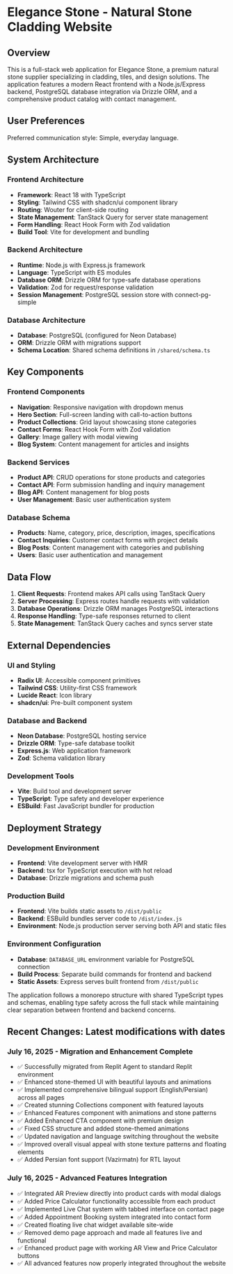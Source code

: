 # Elegance Stone - Natural Stone Cladding Website

## Overview

This is a full-stack web application for Elegance Stone, a premium natural stone supplier specializing in cladding, tiles, and design solutions. The application features a modern React frontend with a Node.js/Express backend, PostgreSQL database integration via Drizzle ORM, and a comprehensive product catalog with contact management.

## User Preferences

Preferred communication style: Simple, everyday language.

## System Architecture

### Frontend Architecture
- **Framework**: React 18 with TypeScript
- **Styling**: Tailwind CSS with shadcn/ui component library
- **Routing**: Wouter for client-side routing
- **State Management**: TanStack Query for server state management
- **Form Handling**: React Hook Form with Zod validation
- **Build Tool**: Vite for development and bundling

### Backend Architecture
- **Runtime**: Node.js with Express.js framework
- **Language**: TypeScript with ES modules
- **Database ORM**: Drizzle ORM for type-safe database operations
- **Validation**: Zod for request/response validation
- **Session Management**: PostgreSQL session store with connect-pg-simple

### Database Architecture
- **Database**: PostgreSQL (configured for Neon Database)
- **ORM**: Drizzle ORM with migrations support
- **Schema Location**: Shared schema definitions in `/shared/schema.ts`

## Key Components

### Frontend Components
- **Navigation**: Responsive navigation with dropdown menus
- **Hero Section**: Full-screen landing with call-to-action buttons
- **Product Collections**: Grid layout showcasing stone categories
- **Contact Forms**: React Hook Form with Zod validation
- **Gallery**: Image gallery with modal viewing
- **Blog System**: Content management for articles and insights

### Backend Services
- **Product API**: CRUD operations for stone products and categories
- **Contact API**: Form submission handling and inquiry management
- **Blog API**: Content management for blog posts
- **User Management**: Basic user authentication system

### Database Schema
- **Products**: Name, category, price, description, images, specifications
- **Contact Inquiries**: Customer contact forms with project details
- **Blog Posts**: Content management with categories and publishing
- **Users**: Basic user authentication and management

## Data Flow

1. **Client Requests**: Frontend makes API calls using TanStack Query
2. **Server Processing**: Express routes handle requests with validation
3. **Database Operations**: Drizzle ORM manages PostgreSQL interactions
4. **Response Handling**: Type-safe responses returned to client
5. **State Management**: TanStack Query caches and syncs server state

## External Dependencies

### UI and Styling
- **Radix UI**: Accessible component primitives
- **Tailwind CSS**: Utility-first CSS framework
- **Lucide React**: Icon library
- **shadcn/ui**: Pre-built component system

### Database and Backend
- **Neon Database**: PostgreSQL hosting service
- **Drizzle ORM**: Type-safe database toolkit
- **Express.js**: Web application framework
- **Zod**: Schema validation library

### Development Tools
- **Vite**: Build tool and development server
- **TypeScript**: Type safety and developer experience
- **ESBuild**: Fast JavaScript bundler for production

## Deployment Strategy

### Development Environment
- **Frontend**: Vite development server with HMR
- **Backend**: tsx for TypeScript execution with hot reload
- **Database**: Drizzle migrations and schema push

### Production Build
- **Frontend**: Vite builds static assets to `/dist/public`
- **Backend**: ESBuild bundles server code to `/dist/index.js`
- **Environment**: Node.js production server serving both API and static files

### Environment Configuration
- **Database**: `DATABASE_URL` environment variable for PostgreSQL connection
- **Build Process**: Separate build commands for frontend and backend
- **Static Assets**: Express serves built frontend from `/dist/public`

The application follows a monorepo structure with shared TypeScript types and schemas, enabling type safety across the full stack while maintaining clear separation between frontend and backend concerns.

## Recent Changes: Latest modifications with dates

### July 16, 2025 - Migration and Enhancement Complete
- ✅ Successfully migrated from Replit Agent to standard Replit environment
- ✅ Enhanced stone-themed UI with beautiful layouts and animations
- ✅ Implemented comprehensive bilingual support (English/Persian) across all pages
- ✅ Created stunning Collections component with featured layouts
- ✅ Enhanced Features component with animations and stone patterns
- ✅ Added Enhanced CTA component with premium design
- ✅ Fixed CSS structure and added stone-themed animations
- ✅ Updated navigation and language switching throughout the website
- ✅ Improved overall visual appeal with stone texture patterns and floating elements
- ✅ Added Persian font support (Vazirmatn) for RTL layout

### July 16, 2025 - Advanced Features Integration
- ✅ Integrated AR Preview directly into product cards with modal dialogs
- ✅ Added Price Calculator functionality accessible from each product
- ✅ Implemented Live Chat system with tabbed interface on contact page
- ✅ Added Appointment Booking system integrated into contact form
- ✅ Created floating live chat widget available site-wide
- ✅ Removed demo page approach and made all features live and functional
- ✅ Enhanced product page with working AR View and Price Calculator buttons
- ✅ All advanced features now properly integrated throughout the website